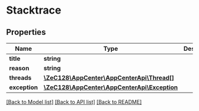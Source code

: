 # Stacktrace

## Properties
Name | Type | Description | Notes
------------ | ------------- | ------------- | -------------
**title** | **string** |  | [optional] 
**reason** | **string** |  | [optional] 
**threads** | [**\ZeC128\AppCenter\AppCenterApi\Thread[]**](Thread.md) |  | [optional] 
**exception** | [**\ZeC128\AppCenter\AppCenterApi\Exception**](Exception.md) |  | [optional] 

[[Back to Model list]](../README.md#documentation-for-models) [[Back to API list]](../README.md#documentation-for-api-endpoints) [[Back to README]](../README.md)


